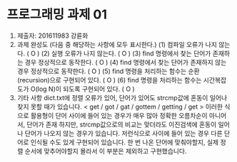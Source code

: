 ﻿# 프로그래밍 과제 01

1. 제출자:   201611983 강륜화
2. 과제 완성도 (다음 중 해당하는 사항에 모두 표시한다.)
	(1) 컴파일 오류가 나지 않는다. ( O )
	(2) 실행 오류가 나지 않는다. ( O )
	(3) find 명령에서 찾는 단어가 존재하는 경우 정상적으로 동작한다. ( O )
	(4) find 명령에서 찾는 단어가 존재하지 않는 경우 정상적으로 동작한다. ( O )
	(5) find 명령을 처리하는 함수는 순환(recursion)으로 구현되어 있다. ( O )
	(6) find 명령을 처리하는 함수는 시간복잡도가 O(log N)이 되도록 구현되어 있다.  ( O )
3. 기타 사항 
dict.txt에 정렬 오류가 있어, 단어가 있어도 strcmp값에 혼동이 일어나 찾지 못할 때가 있습니다.
< get / got / gat / gottem / getting / get >
이러한 식으로 활용형이 단어 사이에 들어 있는 경우가 매우 많아 정확한 오름차순이 아니어서,
단어가 존재 하지만, strcmp값으로의 비교는 맞더라도 이진검색에 혼동이 일어나 단어가 나오지 않는 경우가 있습니다.
저런식으로 사이에 들어 있는 경우 다른 단어로 인식될 수도 있게 구현되어 있습니다.
한 번 나온 단어에 맞춰야할지, 실제 정렬 순서에 맞추어야할지 몰라서 이 부분은 제외하고 구현했습니다.
